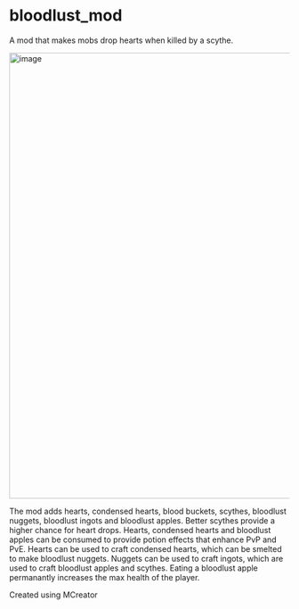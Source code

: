 # bloodlust_mod
A mod that makes mobs drop hearts when killed by a scythe.

<img width="800" alt="image" src="https://user-images.githubusercontent.com/46638829/180658895-a6880472-5c52-4d2e-aeb7-3502a6cf25b0.png">

The mod adds hearts, condensed hearts, blood buckets, scythes, bloodlust nuggets, bloodlust ingots and bloodlust apples. Better scythes provide a higher chance for heart drops. Hearts, condensed hearts and bloodlust apples can be consumed to provide potion effects that enhance PvP and PvE. Hearts can be used to craft condensed hearts, which can be smelted to make bloodlust nuggets. Nuggets can be used to craft ingots, which are used to craft bloodlust apples and scythes. Eating a bloodlust apple permanantly increases the max health of the player.

Created using MCreator
